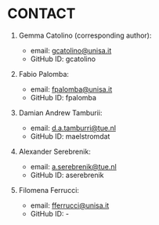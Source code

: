 # CONTACT

1. Gemma Catolino (corresponding author):
	* email: gcatolino@unisa.it
	* GitHub ID: gcatolino

2. Fabio Palomba:
	* email: fpalomba@unisa.it
	* GitHub ID: fpalomba

3. Damian Andrew Tamburii:
	* email: d.a.tamburri@tue.nl
	* GitHub ID: maelstromdat

4. Alexander Serebrenik:
	* email: a.serebrenik@tue.nl
	* GitHub ID: aserebrenik
	
5. Filomena Ferrucci:
	* email: fferrucci@unisa.it
	* GitHub ID: -